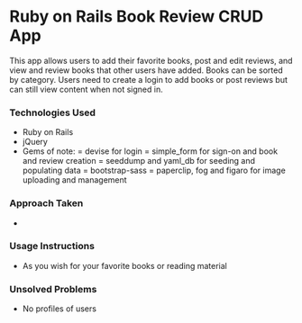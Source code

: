 # Ruby on Rails Book Review CRUD App

This app allows users to add their favorite books, post and edit reviews, and view and review books that other users have added.  Books can be sorted by category.  Users need to create a login to add books or post reviews but can still view content when not signed in.

### Technologies Used

- Ruby on Rails
- jQuery
- Gems of note:
= devise for login
= simple_form for sign-on and book and review creation
= seeddump and yaml_db for seeding and populating data
= bootstrap-sass
= paperclip, fog and figaro for image uploading and management

### Approach Taken
-

### Usage Instructions
- As you wish for your favorite books or reading material

### Unsolved Problems
- No profiles of users
